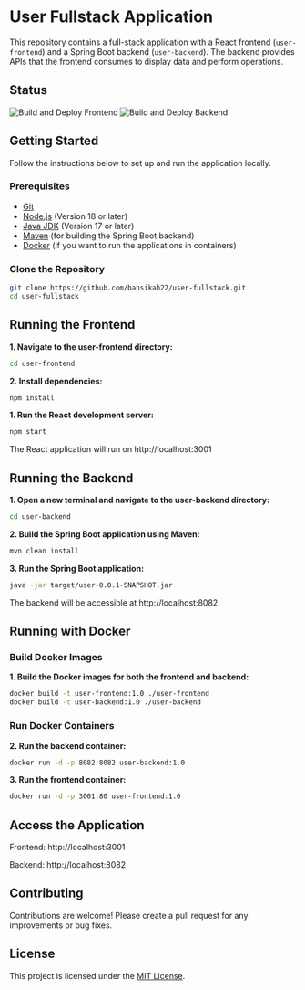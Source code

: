 # User Fullstack Application

This repository contains a full-stack application with a React frontend (`user-frontend`) and a Spring Boot backend (`user-backend`). The backend provides APIs that the frontend consumes to display data and perform operations.
## Status
![Build and Deploy Frontend](https://github.com/bansikah22/user-fullstack/actions/workflows/frontend.yml/badge.svg)
![Build and Deploy Backend](https://github.com/bansikah22/user-fullstack/actions/workflows/backend.yml/badge.svg)


## Getting Started

Follow the instructions below to set up and run the application locally.

### Prerequisites

- [Git](https://git-scm.com/)
- [Node.js](https://nodejs.org/) (Version 18 or later)
- [Java JDK](https://www.oracle.com/java/technologies/javase-downloads.html) (Version 17 or later)
- [Maven](https://maven.apache.org/) (for building the Spring Boot backend)
- [Docker](https://www.docker.com/) (if you want to run the applications in containers)

### Clone the Repository

```bash
git clone https://github.com/bansikah22/user-fullstack.git
cd user-fullstack
```
## Running the Frontend
**1. Navigate to the user-frontend directory:**

```bash
cd user-frontend
```
**2. Install dependencies:**
```bash
npm install
```
**1. Run the React development server:**

```bash
npm start
```
The React application will run on http://localhost:3001

## Running the Backend
**1. Open a new terminal and navigate to the user-backend directory:**

```bash
cd user-backend
```
**2. Build the Spring Boot application using Maven:**

```bash
mvn clean install
```
**3. Run the Spring Boot application:**

```bash
java -jar target/user-0.0.1-SNAPSHOT.jar
```
The backend will be accessible at http://localhost:8082

## Running with Docker
### Build Docker Images
**1. Build the Docker images for both the frontend and backend:**

```bash
docker build -t user-frontend:1.0 ./user-frontend
docker build -t user-backend:1.0 ./user-backend
```
### Run Docker Containers
**2. Run the backend container:**

```bash
docker run -d -p 8082:8082 user-backend:1.0
```
**3. Run the frontend container:**

```bash
docker run -d -p 3001:80 user-frontend:1.0
```
## Access the Application
Frontend: http://localhost:3001

Backend: http://localhost:8082



## Contributing
Contributions are welcome! Please create a pull request for any improvements or bug fixes.

## License
This project is licensed under the [MIT License](./LICENSE).
